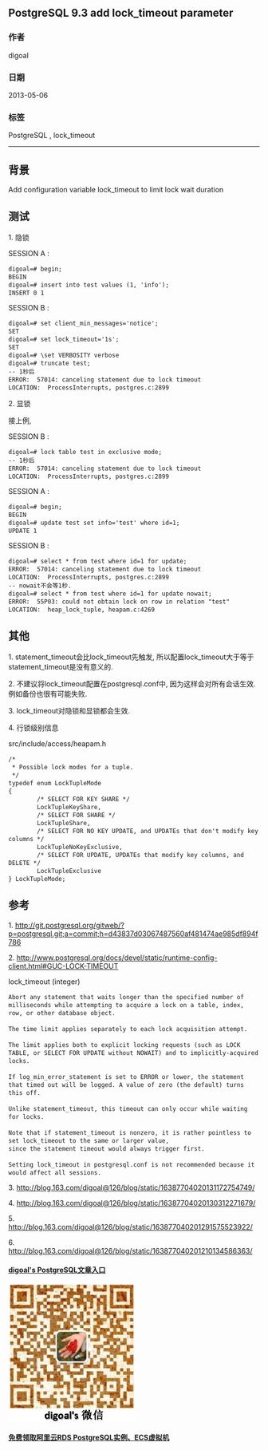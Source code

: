 ## PostgreSQL 9.3 add lock_timeout parameter  
                                                                    
### 作者                                                                       
digoal                                                               
                                                                
### 日期                                                                                                                                   
2013-05-06                                                             
                                                                   
### 标签                                                                
PostgreSQL , lock_timeout  
                                                                                                                                      
----                                                                                                                                
                                                                                                                                         
## 背景               
Add configuration variable lock_timeout to limit lock wait duration  
  
## 测试  
1\. 隐锁  
  
SESSION A :   
  
```  
digoal=# begin;  
BEGIN  
digoal=# insert into test values (1, 'info');  
INSERT 0 1  
```  
  
SESSION B :   
  
```  
digoal=# set client_min_messages='notice';  
SET  
digoal=# set lock_timeout='1s';  
SET  
digoal=# \set VERBOSITY verbose  
digoal=# truncate test;  
-- 1秒后  
ERROR:  57014: canceling statement due to lock timeout  
LOCATION:  ProcessInterrupts, postgres.c:2899  
```  
  
2\. 显锁  
  
接上例,   
  
SESSION B :   
  
```  
digoal=# lock table test in exclusive mode;  
-- 1秒后  
ERROR:  57014: canceling statement due to lock timeout  
LOCATION:  ProcessInterrupts, postgres.c:2899  
```  
  
SESSION A :   
  
```  
digoal=# begin;  
BEGIN  
digoal=# update test set info='test' where id=1;  
UPDATE 1  
```  
  
SESSION B :   
  
```  
digoal=# select * from test where id=1 for update;  
ERROR:  57014: canceling statement due to lock timeout  
LOCATION:  ProcessInterrupts, postgres.c:2899  
-- nowait不会等1秒.  
digoal=# select * from test where id=1 for update nowait;  
ERROR:  55P03: could not obtain lock on row in relation "test"  
LOCATION:  heap_lock_tuple, heapam.c:4269  
```  
  
## 其他  
1\. statement_timeout会比lock_timeout先触发, 所以配置lock_timeout大于等于statement_timeout是没有意义的.  
  
2\. 不建议将lock_timeout配置在postgresql.conf中, 因为这样会对所有会话生效. 例如备份也很有可能失败.  
  
3\. lock_timeout对隐锁和显锁都会生效.  
  
4\. 行锁级别信息  
  
src/include/access/heapam.h  
  
```  
/*  
 * Possible lock modes for a tuple.  
 */  
typedef enum LockTupleMode  
{  
        /* SELECT FOR KEY SHARE */  
        LockTupleKeyShare,  
        /* SELECT FOR SHARE */  
        LockTupleShare,  
        /* SELECT FOR NO KEY UPDATE, and UPDATEs that don't modify key columns */  
        LockTupleNoKeyExclusive,  
        /* SELECT FOR UPDATE, UPDATEs that modify key columns, and DELETE */  
        LockTupleExclusive  
} LockTupleMode;  
```  
  
## 参考  
1\. http://git.postgresql.org/gitweb/?p=postgresql.git;a=commit;h=d43837d03067487560af481474ae985df894f786  
  
2\. http://www.postgresql.org/docs/devel/static/runtime-config-client.html#GUC-LOCK-TIMEOUT  
  
lock_timeout (integer)  
  
```  
Abort any statement that waits longer than the specified number of milliseconds while attempting to acquire a lock on a table, index, row, or other database object.   
  
The time limit applies separately to each lock acquisition attempt.   
  
The limit applies both to explicit locking requests (such as LOCK TABLE, or SELECT FOR UPDATE without NOWAIT) and to implicitly-acquired locks.   
  
If log_min_error_statement is set to ERROR or lower, the statement that timed out will be logged. A value of zero (the default) turns this off.  
  
Unlike statement_timeout, this timeout can only occur while waiting for locks.   
  
Note that if statement_timeout is nonzero, it is rather pointless to set lock_timeout to the same or larger value,   
since the statement timeout would always trigger first.  
  
Setting lock_timeout in postgresql.conf is not recommended because it would affect all sessions.  
```  
  
3\. http://blog.163.com/digoal@126/blog/static/16387704020131172754749/  
  
4\. http://blog.163.com/digoal@126/blog/static/16387704020130312271679/  
  
5\. http://blog.163.com/digoal@126/blog/static/163877040201291575523922/  
  
6\. http://blog.163.com/digoal@126/blog/static/163877040201210134586363/  
  
  
  
  
  
  
  
  
  
  
  
  
  
  
  
#### [digoal's PostgreSQL文章入口](https://github.com/digoal/blog/blob/master/README.md "22709685feb7cab07d30f30387f0a9ae")
  
  
![digoal's weixin](../pic/digoal_weixin.jpg "f7ad92eeba24523fd47a6e1a0e691b59")
  
  
  
  
  
  
  
  
#### [免费领取阿里云RDS PostgreSQL实例、ECS虚拟机](https://www.aliyun.com/database/postgresqlactivity "57258f76c37864c6e6d23383d05714ea")
  
